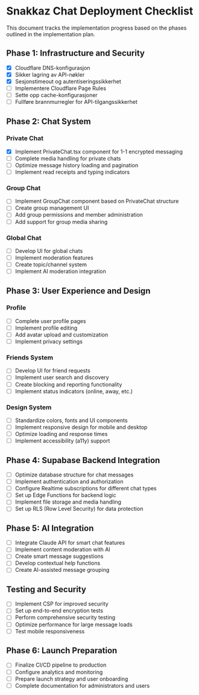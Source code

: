 
# Snakkaz Chat Deployment Checklist

This document tracks the implementation progress based on the phases outlined in the implementation plan.

## Phase 1: Infrastructure and Security

- [x] Cloudflare DNS-konfigurasjon
- [x] Sikker lagring av API-nøkler
- [x] Sesjonstimeout og autentiseringssikkerhet
- [ ] Implementere Cloudflare Page Rules
- [ ] Sette opp cache-konfigurasjoner
- [ ] Fullføre brannmurregler for API-tilgangssikkerhet

## Phase 2: Chat System

### Private Chat
- [x] Implement PrivateChat.tsx component for 1-1 encrypted messaging
- [ ] Complete media handling for private chats
- [ ] Optimize message history loading and pagination
- [ ] Implement read receipts and typing indicators

### Group Chat
- [ ] Implement GroupChat component based on PrivateChat structure
- [ ] Create group management UI
- [ ] Add group permissions and member administration
- [ ] Add support for group media sharing

### Global Chat
- [ ] Develop UI for global chats
- [ ] Implement moderation features
- [ ] Create topic/channel system
- [ ] Implement AI moderation integration

## Phase 3: User Experience and Design

### Profile
- [ ] Complete user profile pages
- [ ] Implement profile editing
- [ ] Add avatar upload and customization
- [ ] Implement privacy settings

### Friends System
- [ ] Develop UI for friend requests
- [ ] Implement user search and discovery
- [ ] Create blocking and reporting functionality
- [ ] Implement status indicators (online, away, etc.)

### Design System
- [ ] Standardize colors, fonts and UI components
- [ ] Implement responsive design for mobile and desktop
- [ ] Optimize loading and response times
- [ ] Implement accessibility (a11y) support

## Phase 4: Supabase Backend Integration

- [ ] Optimize database structure for chat messages
- [ ] Implement authentication and authorization
- [ ] Configure Realtime subscriptions for different chat types
- [ ] Set up Edge Functions for backend logic
- [ ] Implement file storage and media handling
- [ ] Set up RLS (Row Level Security) for data protection

## Phase 5: AI Integration

- [ ] Integrate Claude API for smart chat features
- [ ] Implement content moderation with AI
- [ ] Create smart message suggestions
- [ ] Develop contextual help functions
- [ ] Create AI-assisted message grouping

## Testing and Security

- [ ] Implement CSP for improved security
- [ ] Set up end-to-end encryption tests
- [ ] Perform comprehensive security testing
- [ ] Optimize performance for large message loads
- [ ] Test mobile responsiveness

## Phase 6: Launch Preparation

- [ ] Finalize CI/CD pipeline to production
- [ ] Configure analytics and monitoring
- [ ] Prepare launch strategy and user onboarding
- [ ] Complete documentation for administrators and users
